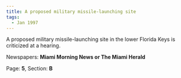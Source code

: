 ```yaml
---  
title: A proposed military missile-launching site  
tags:  
  - Jan 1997  
---  
```

  
A proposed military missile-launching site in the lower Florida Keys is criticized at a hearing.  
  
Newspapers: **Miami Morning News or The Miami Herald**  
  
Page: **5**, Section: **B** 
